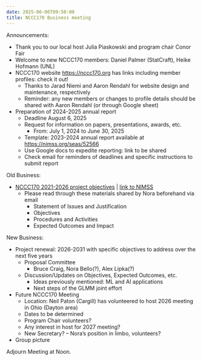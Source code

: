 ```yaml
---
date: 2025-06-06T09:50:00
title: NCCC170 Business meeting
---
```

Announcements:

-	Thank you to our local host Julia Piaskowski and program chair Conor Fair
-	Welcome to new NCCC170 members: Daniel Palmer (StatCraft), Heike Hofmann (UNL)
-	NCCC170 website https://nccc170.org has links including member profiles: check it out!
    - Thanks to Jarad Niemi and Aaron Rendahl for website design and maintenance, respectively
    - Reminder: any new members or changes to profile details should be shared with Aaron Rendahl (or through Google sheet)
-	Preparation of 2024-2025 annual report
    - Deadline August 6, 2025
    - Request for information on papers, presentations, awards, etc.
        - From: July 1, 2024 to June 30, 2025
    - Template: 2023-2024 annual report available at https://nimss.org/seas/52566 
    - Use Google docs to expedite reporting: link to be shared
    - Check email for reminders of deadlines and specific instructions to submit report

Old Business:

-	[NCCC170 2021-2026 project objectives](../objectives) | [link to NIMSS](https://nimss.org/projects/view/mrp/outline/18798)
    - Please read through these materials shared by Nora beforehand via email
        - Statement of Issues and Justification
        - Objectives
        - Procedures and Activities
        - Expected Outcomes and Impact
          
New Business:

-	Project renewal: 2026-2031 with specific objectives to address over the next five years
    - Proposal Committee
        - Bruce Craig, Nora Bello(?), Alex Lipka(?)
    - Discussion/Updates on Objectives, Expected Outcomes, etc.
        - Ideas previously mentioned: ML and AI applications
        - Next steps of the GLMM joint effort
-	Future NCCC170 Meeting
    - Location: Neil Paton (Cargill) has volunteered to host 2026 meeting in Ohio (Dayton area)
    - Dates to be determined
    - Program Chair volunteers?
    - Any interest in host for 2027 meeting?
    - New Secretary? – Nora’s position in limbo, volunteers?
-	Group picture

Adjourn Meeting at Noon.
